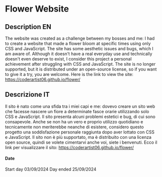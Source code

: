 # Flower Website

## Description EN
The website was created as a challenge between my bosses and me: I had to create a website that made a flower bloom at specific times
using only CSS and JavaScript. The site has some aesthetic issues and bugs, which I am aware of. 
Although it doesn't have a real everyday use and technically doesn't even deserve to exist, 
I consider this project a personal achievement after struggling with CSS and JavaScript. The site is no longer supported,
but it is distributed under an open-source license, so if you want to give it a try, you are welcome. 
Here is the link to view the site: https://coderartist06.github.io/flower/


## Descrizione IT
Il sito è nato come una sfida tra i miei capi e me: dovevo creare un sito web che facesse nascere un fiore a determinate fasce orarie
utilizzando solo CSS e JavaScript. Il sito presenta alcuni problemi estetici e bug, di cui sono consapevole. 
Anche se non ha un vero e proprio utilizzo quotidiano e tecnicamente non meriterebbe neanche di esistere, 
considero questo progetto una soddisfazione personale raggiunta dopo aver lottato con CSS e JavaScript. Il sito non è più supportato,
ma è distribuito con una licenza open source, quindi se volete cimentarvi anche voi, siete i benvenuti. 
Ecco il link per visualizzare il sito: https://coderartist06.github.io/flower/

#### Date
Start day 03/09/2024
Day ended 25/09/2024